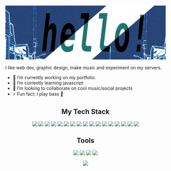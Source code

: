 [![header](./header.jpg)](https://github.com/cutratefuture)

 I like web dev, graphic design, make music and experiment on my servers.

- 🔭 I’m currently working on my portfolio.
- 🌱 I’m currently learning javascript
- 👯 I’m looking to collaborate on cool music/social projects
- ⚡ Fun fact: I play bass 🎸

<h2 align="center">My Tech Stack</h2>
<p align="center">
<img src="https://img.shields.io/badge/DigitalOcean-%230167ff.svg?style=flat&logo=digitalOcean&logoColor=white"/>
<img src="https://img.shields.io/badge/-Git-%23F05032?style=flat&logo=git&logoColor=%23ffffff"/>
<img src="http://img.shields.io/badge/-Apache-E11E27?style=flat&logo=apache"/>
<img src="http://img.shields.io/badge/-NGINX-269539?style=flat&logo=nginx&logoColor=white"/>
<img src="http://img.shields.io/badge/-PHP-8892BF?style=flat&logo=php&logoColor=white"/>
<img src="http://img.shields.io/badge/-WordPress-0073AA?style=flat&logo=wordpress&logoColor=white"/>

<img src="https://img.shields.io/badge/-HTML5-%23E44D27?style=flat&logo=html5&logoColor=white"/>
<img src="https://img.shields.io/badge/-CSS3-%231572B6?style=flat&logo=css3"/>
<img src="https://img.shields.io/badge/-Sass-%23CC6699?style=flat&logo=sass&logoColor=white"/>
<img src="https://img.shields.io/badge/-JavaScript-%23F7DF1C?style=flat&logo=javascript&logoColor=000000&labelColor=%23F7DF1C&color=%23FFCE5A"/>
<img src="http://img.shields.io/badge/-Bootstrap-7952B3?style=flat&logo=bootstrap&logoColor=white"/>
<img src="https://img.shields.io/badge/-Nodejs-black?style=flat&logo=Node.js"/>
<img src="https://img.shields.io/badge/express.js-%23404d59.svg?style=flat&logo=express&logoColor=%2361DAFB"/>
<img src="https://img.shields.io/badge/Gatsby-%23663399.svg?style=flat&logo=gatsby&logoColor=white"/>

<img src="https://img.shields.io/badge/MariaDB-003545?style=flat&logo=mariadb&logoColor=white"/>
<img src="https://img.shields.io/badge/MongoDB-%234ea94b.svg?style=flat&logo=mongodb&logoColor=white"/>
<img src="http://img.shields.io/badge/-MySQL-007599?style=flat&logo=MySQL&logoColor=white"/>
</p>

<h2 align="center">Tools</h2>

<p align="center">

<img src="https://img.shields.io/badge/Visual%20Studio%20Code-0078d7.svg?style=flat&logo=visual-studio-code&logoColor=white"/>
<img src="https://img.shields.io/badge/Adobe%20Illustrator-%23FF9A00.svg?style=flat&logo=adobeillustrator&logoColor=white"/>
<img src="https://img.shields.io/badge/Adobe%20InDesign-49021F?style=flat&logo=adobeindesign&logoColor=white"/>
<img src="https://img.shields.io/badge/Adobe%20Photoshop-%2331A8FF.svg?style=flat&logo=adobephotoshop&logoColor=white"/>
</p>

<p align = "center">
 <img  src="http://github-readme-streak-stats.herokuapp.com?user=cutratefuture&theme=dark&date_format=M%20j%5B%2C%20Y%5D" />
</p> 
